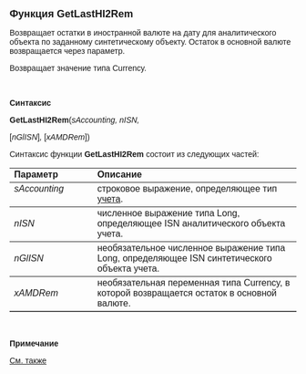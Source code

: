 <html>
<head>
<title>GetLastHI2Rem</title>
</head>

<body>

<p><strong><font size="4" face="Arial">Функция GetLastHI2Rem</font></strong></p>

<p class="label"><font face="Arial">Возвращает остатки в иностранной 
валюте на дату для аналитического объекта по заданному синтетическому объекту. 
Остаток в основной валюте возвращается через параметр.</font></p>

<p class="label"><font face="Arial">Возвращает значение типа Currency.</font></p>

<p class="label">&nbsp;</p>

<p class="label"><font face="Arial"><b>Синтаксис</b></font></p>

<p><font face="Arial"><strong>GetLastHI2Rem</strong>(<em>sAccounting, 
nISN,

</em>[<em>nGlISN</em>]<em>, </em>[<em>xAMDRem</em>])</font></p>

<p><font face="Arial">Синтаксис функции <strong>GetLastHI2Rem </strong>
состоит из следующих частей:</font></p>

<table border="1" cellPadding="5" cols="2" frame="below" rules="rows">
<TBODY>
  <tr vAlign="top">
    <td class="label" width="29%"><font face="Arial"><b>Параметр</b></font></td>
    <td class="label" width="71%"><font face="Arial"><strong>Описание</strong></font></td>
  </tr>
  <tr vAlign="top">
    <td width="29%"><em><font face="Arial">sAccounting</font></em></td>
    <td width="71%"><font face="Arial">строковое выражение, 
	определяющее тип <a href="../../AsAccounting.html">учета</a>.</font></td>
  </tr>
  <tr>
    <td width="29%"><font face="Arial"><em>nISN</em></font></td>
    <td width="71%"><font face="Arial">численное выражение типа Long, 
	определяющее ISN аналитического объекта учета.</font></td>
  </tr>
  <tr>
    <td width="29%"><font face="Arial"><em>nGlISN</em></font></td>
    <td width="71%"><font face="Arial">необязательное численное 
	выражение типа Long, определяющее ISN синтетического объекта учета.</font></td>
  </tr>
  <tr>
    <td width="29%"><font face="Arial"><em>xAMDRem</em></font></td>
    <td width="71%"><font face="Arial">необязательная переменная типа 
	Currency, в которой возвращается остаток в основной валюте.</font></td>
  </tr>
</TBODY>
  </table>

<p class="label">&nbsp;</p>

<p class="label"><font face="Arial"><b>Примечание</b></font></p>

<p class="label"><font face="Arial"><a href="../../../functions.html">
См. также</a></font></p>

</body>
</html>
